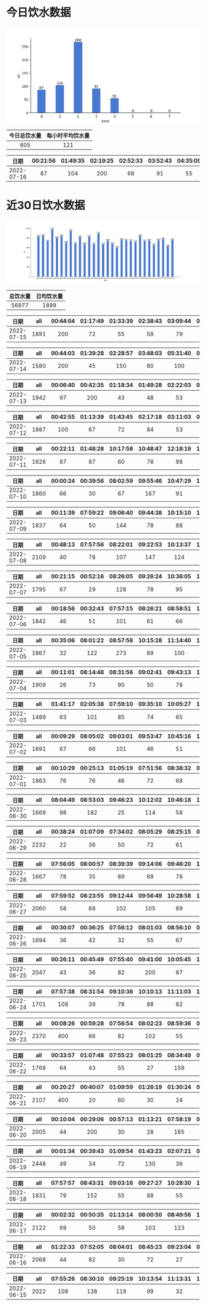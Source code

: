 # 今日饮水数据

<div align=center>
<img src="today.jpg" style="zoom: 100%;" />

| 今日总饮水量 | 每小时平均饮水量 |
| :----: | :----: |
| 605 | 121 |
</div>

| 日期 | 00:21:56 | 01:49:35 | 02:19:25 | 02:52:33 | 03:52:43 | 04:35:09 |
| :----: | :----: | :----: | :----: | :----: | :----: | :----: |
| 2022-07-16 | 87 | 104 | 200 | 68 | 91 | 55 |

# 近30日饮水数据

<div align=center>
<img src="30.jpg"style="zoom: 100%;" />

| 总饮水量 | 日均饮水量 |
| :----: | :----: |
| 56977 | 1899 |
</div>

| 日期 | all | 00:44:04 | 01:17:49 | 01:33:39 | 02:38:43 | 03:09:44 | 03:48:10 | 04:57:28 | 05:53:46 | 06:13:39 | 07:45:24 | 16:19:50 | 16:42:43 | 18:05:50 | 19:03:32 | 19:44:47 | 20:18:40 | 20:50:11 | 21:20:24 | 21:50:27 | 22:20:03 | 22:43:35 | 23:13:43 | 23:43:28 |
| :----: | :----: | :----: | :----: | :----: | :----: | :----: | :----: | :----: | :----: | :----: | :----: | :----: | :----: | :----: | :----: | :----: | :----: | :----: | :----: | :----: | :----: | :----: | :----: | :----: |
| 2022-07-15 | 1891 | 200 | 72 | 55 | 59 | 79 | 65 | 80 | 60 | 58 | 68 | 73 | 120 | 98 | 85 | 54 | 55 | 200 | 123 | 50 | 67 | 45 | 68 | 57 |

| 日期 | all | 00:44:03 | 01:39:28 | 02:28:57 | 03:48:03 | 05:31:40 | 06:42:25 | 07:41:26 | 16:06:15 | 16:36:29 | 17:06:31 | 19:44:29 | 21:25:36 | 22:42:54 | 23:48:39 |
| :----: | :----: | :----: | :----: | :----: | :----: | :----: | :----: | :----: | :----: | :----: | :----: | :----: | :----: | :----: | :----: |
| 2022-07-14 | 1580 | 200 | 45 | 150 | 80 | 100 | 87 | 49 | 122 | 78 | 40 | 400 | 88 | 88 | 53 |

| 日期 | all | 00:06:40 | 00:42:35 | 01:18:34 | 01:49:28 | 02:22:03 | 02:56:59 | 03:31:49 | 04:28:17 | 04:58:45 | 05:58:43 | 06:34:47 | 06:51:32 | 07:49:07 | 08:56:46 | 15:31:13 | 16:02:19 | 17:10:22 | 17:51:12 | 18:28:58 | 19:37:25 | 20:12:16 | 20:28:47 | 21:05:02 | 22:26:07 | 22:43:59 |
| :----: | :----: | :----: | :----: | :----: | :----: | :----: | :----: | :----: | :----: | :----: | :----: | :----: | :----: | :----: | :----: | :----: | :----: | :----: | :----: | :----: | :----: | :----: | :----: | :----: | :----: | :----: |
| 2022-07-13 | 1942 | 97 | 200 | 43 | 48 | 53 | 73 | 37 | 78 | 78 | 216 | 62 | 71 | 88 | 69 | 34 | 67 | 93 | 48 | 60 | 80 | 69 | 39 | 40 | 121 | 78 |

| 日期 | all | 00:42:55 | 01:13:39 | 01:43:45 | 02:17:18 | 03:11:03 | 03:41:22 | 04:10:28 | 04:30:38 | 05:19:13 | 05:41:36 | 06:28:59 | 07:03:52 | 07:28:08 | 15:31:05 | 15:50:25 | 16:25:30 | 16:56:40 | 17:44:23 | 17:54:34 | 18:33:55 | 18:53:33 | 19:11:49 | 19:47:12 | 20:37:10 | 21:45:09 | 22:30:42 | 23:15:34 | 23:45:57 |
| :----: | :----: | :----: | :----: | :----: | :----: | :----: | :----: | :----: | :----: | :----: | :----: | :----: | :----: | :----: | :----: | :----: | :----: | :----: | :----: | :----: | :----: | :----: | :----: | :----: | :----: | :----: | :----: | :----: | :----: |
| 2022-07-12 | 1887 | 100 | 67 | 72 | 84 | 53 | 57 | 67 | 72 | 55 | 67 | 77 | 29 | 47 | 52 | 63 | 70 | 64 | 60 | 112 | 73 | 57 | 36 | 75 | 88 | 64 | 122 | 49 | 55 |

| 日期 | all | 00:22:11 | 01:48:28 | 10:17:58 | 10:48:47 | 12:18:19 | 13:41:39 | 14:41:27 | 15:13:21 | 15:57:54 | 16:28:09 | 17:00:58 | 20:17:55 | 21:03:39 | 21:37:50 | 22:17:39 | 22:49:48 | 23:35:02 |
| :----: | :----: | :----: | :----: | :----: | :----: | :----: | :----: | :----: | :----: | :----: | :----: | :----: | :----: | :----: | :----: | :----: | :----: | :----: |
| 2022-07-11 | 1626 | 87 | 87 | 60 | 78 | 98 | 400 | 69 | 65 | 79 | 97 | 92 | 108 | 47 | 78 | 77 | 85 | 19 |

| 日期 | all | 00:00:24 | 00:39:56 | 08:02:59 | 09:55:46 | 10:47:29 | 12:20:12 | 12:44:31 | 13:15:23 | 14:02:13 | 14:36:31 | 15:01:46 | 15:28:50 | 16:41:00 | 17:12:28 | 18:12:21 | 18:42:48 | 20:02:33 | 20:33:19 | 21:03:37 | 21:40:19 | 22:09:48 | 22:39:08 | 23:45:01 |
| :----: | :----: | :----: | :----: | :----: | :----: | :----: | :----: | :----: | :----: | :----: | :----: | :----: | :----: | :----: | :----: | :----: | :----: | :----: | :----: | :----: | :----: | :----: | :----: | :----: |
| 2022-07-10 | 1860 | 66 | 30 | 67 | 167 | 91 | 200 | 63 | 58 | 72 | 76 | 83 | 77 | 65 | 58 | 97 | 78 | 44 | 42 | 101 | 75 | 133 | 75 | 42 |

| 日期 | all | 00:11:39 | 07:59:22 | 09:06:40 | 09:44:38 | 10:15:10 | 11:27:49 | 12:14:15 | 13:01:29 | 14:45:30 | 15:15:10 | 16:17:50 | 16:52:41 | 18:40:46 | 19:12:56 | 20:41:45 | 21:53:53 | 22:22:51 | 22:43:51 | 23:13:18 |
| :----: | :----: | :----: | :----: | :----: | :----: | :----: | :----: | :----: | :----: | :----: | :----: | :----: | :----: | :----: | :----: | :----: | :----: | :----: | :----: | :----: |
| 2022-07-09 | 1837 | 64 | 50 | 144 | 78 | 88 | 97 | 200 | 35 | 77 | 90 | 67 | 34 | 77 | 31 | 400 | 77 | 84 | 87 | 57 |

| 日期 | all | 00:48:13 | 07:57:56 | 08:22:01 | 09:22:53 | 10:13:37 | 11:31:21 | 12:18:59 | 13:00:41 | 14:18:30 | 15:49:29 | 16:54:49 | 18:21:12 | 19:01:26 | 20:02:01 | 20:28:41 | 21:00:38 | 21:27:49 | 21:51:12 | 22:18:43 | 22:47:26 |
| :----: | :----: | :----: | :----: | :----: | :----: | :----: | :----: | :----: | :----: | :----: | :----: | :----: | :----: | :----: | :----: | :----: | :----: | :----: | :----: | :----: | :----: |
| 2022-07-08 | 2109 | 40 | 78 | 107 | 147 | 124 | 55 | 200 | 67 | 136 | 48 | 93 | 400 | 82 | 105 | 92 | 78 | 77 | 91 | 62 | 27 |

| 日期 | all | 00:21:15 | 00:52:16 | 08:26:05 | 09:26:24 | 10:36:05 | 12:18:27 | 12:59:36 | 14:07:40 | 15:13:19 | 16:51:03 | 17:18:17 | 17:35:00 | 19:35:15 | 20:48:40 | 21:04:57 | 22:25:15 | 23:08:00 | 23:38:31 |
| :----: | :----: | :----: | :----: | :----: | :----: | :----: | :----: | :----: | :----: | :----: | :----: | :----: | :----: | :----: | :----: | :----: | :----: | :----: | :----: |
| 2022-07-07 | 1795 | 67 | 29 | 128 | 78 | 95 | 200 | 76 | 41 | 140 | 177 | 200 | 95 | 35 | 67 | 55 | 148 | 105 | 59 |

| 日期 | all | 00:18:56 | 00:32:43 | 07:57:15 | 08:26:21 | 08:58:51 | 10:16:19 | 10:52:52 | 11:41:48 | 13:04:24 | 13:55:41 | 14:28:21 | 15:15:44 | 16:31:35 | 17:29:23 | 17:32:10 | 18:15:13 | 18:46:46 | 19:16:30 | 19:52:00 | 20:45:48 | 21:16:27 | 22:16:25 | 22:46:45 | 23:19:54 | 23:59:40 |
| :----: | :----: | :----: | :----: | :----: | :----: | :----: | :----: | :----: | :----: | :----: | :----: | :----: | :----: | :----: | :----: | :----: | :----: | :----: | :----: | :----: | :----: | :----: | :----: | :----: | :----: | :----: |
| 2022-07-06 | 1842 | 46 | 51 | 101 | 61 | 66 | 115 | 43 | 94 | 82 | 33 | 69 | 72 | 57 | 200 | 67 | 57 | 45 | 35 | 90 | 50 | 88 | 101 | 109 | 33 | 77 |

| 日期 | all | 00:35:06 | 08:01:22 | 08:57:58 | 10:15:28 | 11:14:40 | 12:14:32 | 13:00:58 | 15:00:45 | 16:00:28 | 17:23:51 | 17:32:47 | 19:03:04 | 20:19:50 | 21:51:33 | 22:18:40 | 22:25:22 | 22:52:39 | 23:22:15 |
| :----: | :----: | :----: | :----: | :----: | :----: | :----: | :----: | :----: | :----: | :----: | :----: | :----: | :----: | :----: | :----: | :----: | :----: | :----: | :----: |
| 2022-07-05 | 1867 | 32 | 122 | 273 | 89 | 100 | 200 | 61 | 147 | 88 | 200 | 70 | 107 | 67 | 63 | 78 | 55 | 60 | 55 |

| 日期 | all | 00:11:01 | 08:14:48 | 08:31:56 | 09:02:41 | 09:43:13 | 10:11:21 | 10:52:13 | 11:51:32 | 12:21:18 | 13:08:07 | 13:53:21 | 15:11:10 | 17:31:38 | 19:32:03 | 20:45:49 | 21:15:36 | 22:27:25 | 22:57:26 | 23:47:41 |
| :----: | :----: | :----: | :----: | :----: | :----: | :----: | :----: | :----: | :----: | :----: | :----: | :----: | :----: | :----: | :----: | :----: | :----: | :----: | :----: | :----: |
| 2022-07-04 | 1909 | 26 | 73 | 90 | 50 | 78 | 66 | 35 | 62 | 200 | 56 | 42 | 87 | 269 | 150 | 72 | 80 | 200 | 200 | 73 |

| 日期 | all | 01:41:17 | 02:05:38 | 07:59:10 | 09:35:10 | 10:05:27 | 10:42:39 | 11:13:24 | 12:44:33 | 13:14:29 | 13:45:41 | 14:21:57 | 14:48:21 | 15:35:50 | 16:01:09 | 17:11:09 | 18:46:37 | 19:16:28 | 21:31:58 | 22:02:11 | 22:34:10 | 23:11:13 |
| :----: | :----: | :----: | :----: | :----: | :----: | :----: | :----: | :----: | :----: | :----: | :----: | :----: | :----: | :----: | :----: | :----: | :----: | :----: | :----: | :----: | :----: | :----: |
| 2022-07-03 | 1489 | 63 | 101 | 85 | 74 | 65 | 38 | 48 | 200 | 53 | 58 | 63 | 27 | 60 | 61 | 66 | 200 | 54 | 46 | 57 | 42 | 28 |

| 日期 | all | 00:09:29 | 08:05:02 | 09:03:01 | 09:53:47 | 10:45:16 | 11:17:15 | 12:14:20 | 13:00:29 | 13:37:50 | 14:06:45 | 15:04:46 | 16:33:45 | 17:19:18 | 17:38:19 | 18:24:44 | 18:55:01 | 20:01:11 | 21:05:14 | 21:21:17 | 22:00:51 | 23:25:10 | 23:49:15 |
| :----: | :----: | :----: | :----: | :----: | :----: | :----: | :----: | :----: | :----: | :----: | :----: | :----: | :----: | :----: | :----: | :----: | :----: | :----: | :----: | :----: | :----: | :----: | :----: |
| 2022-07-02 | 1691 | 67 | 66 | 101 | 46 | 51 | 67 | 200 | 48 | 48 | 56 | 34 | 107 | 200 | 81 | 57 | 83 | 71 | 78 | 60 | 39 | 60 | 71 |

| 日期 | all | 00:10:29 | 00:25:13 | 01:05:19 | 07:51:56 | 08:38:32 | 09:12:19 | 09:32:08 | 10:14:44 | 11:39:46 | 12:14:54 | 13:03:14 | 14:33:06 | 15:07:18 | 16:34:02 | 17:34:34 | 18:53:21 | 19:25:01 | 20:11:04 | 20:49:05 | 21:28:38 | 21:51:09 | 22:52:19 | 23:06:49 |
| :----: | :----: | :----: | :----: | :----: | :----: | :----: | :----: | :----: | :----: | :----: | :----: | :----: | :----: | :----: | :----: | :----: | :----: | :----: | :----: | :----: | :----: | :----: | :----: | :----: |
| 2022-07-01 | 1863 | 76 | 76 | 46 | 72 | 68 | 55 | 28 | 96 | 391 | 200 | 33 | 48 | 28 | 26 | 84 | 200 | 17 | 49 | 67 | 66 | 38 | 47 | 52 |

| 日期 | all | 08:04:49 | 08:53:03 | 09:46:23 | 10:12:02 | 10:46:18 | 11:29:42 | 12:15:05 | 13:03:49 | 14:56:34 | 15:30:37 | 16:19:29 | 17:16:20 | 17:33:50 | 18:48:43 | 20:54:09 | 21:29:06 | 22:31:20 | 22:56:09 | 23:15:41 | 23:51:32 |
| :----: | :----: | :----: | :----: | :----: | :----: | :----: | :----: | :----: | :----: | :----: | :----: | :----: | :----: | :----: | :----: | :----: | :----: | :----: | :----: | :----: | :----: |
| 2022-06-30 | 1669 | 98 | 182 | 25 | 114 | 58 | 44 | 200 | 49 | 36 | 35 | 60 | 55 | 67 | 22 | 400 | 61 | 31 | 36 | 30 | 66 |

| 日期 | all | 00:38:24 | 01:07:09 | 07:34:02 | 08:05:29 | 08:25:15 | 09:40:32 | 12:25:37 | 12:37:36 | 15:17:31 | 16:31:15 | 16:58:12 | 17:16:15 | 17:24:19 | 17:54:03 | 18:37:29 | 19:27:17 | 19:55:42 | 20:45:26 | 21:47:05 | 22:14:18 | 22:36:27 | 23:10:15 | 23:15:35 |
| :----: | :----: | :----: | :----: | :----: | :----: | :----: | :----: | :----: | :----: | :----: | :----: | :----: | :----: | :----: | :----: | :----: | :----: | :----: | :----: | :----: | :----: | :----: | :----: | :----: |
| 2022-06-29 | 2232 | 22 | 36 | 50 | 72 | 61 | 180 | 400 | 72 | 200 | 18 | 55 | 200 | 85 | 67 | 52 | 61 | 44 | 91 | 75 | 200 | 41 | 112 | 38 |

| 日期 | all | 07:56:05 | 08:00:57 | 08:39:39 | 09:14:06 | 09:46:20 | 10:17:33 | 11:20:04 | 12:20:32 | 13:05:04 | 14:22:18 | 15:00:49 | 15:10:32 | 16:08:04 | 17:20:14 | 17:51:16 | 18:22:50 | 19:16:39 | 20:38:24 | 20:59:44 | 21:19:36 | 22:00:31 | 23:10:28 | 23:40:37 |
| :----: | :----: | :----: | :----: | :----: | :----: | :----: | :----: | :----: | :----: | :----: | :----: | :----: | :----: | :----: | :----: | :----: | :----: | :----: | :----: | :----: | :----: | :----: | :----: | :----: |
| 2022-06-28 | 1667 | 78 | 35 | 89 | 69 | 76 | 65 | 88 | 200 | 72 | 58 | 55 | 78 | 36 | 200 | 34 | 89 | 72 | 55 | 38 | 55 | 38 | 57 | 30 |

| 日期 | all | 07:59:52 | 08:23:55 | 09:12:44 | 09:56:49 | 10:28:58 | 10:58:50 | 11:20:07 | 12:20:14 | 12:51:17 | 13:51:20 | 14:06:27 | 14:36:14 | 14:59:29 | 16:32:58 | 16:56:59 | 17:33:11 | 18:14:29 | 19:20:53 | 20:01:09 | 20:42:58 | 21:00:11 | 21:26:30 | 22:11:20 | 22:25:31 | 22:46:21 | 22:58:33 | 23:05:33 | 23:42:14 |
| :----: | :----: | :----: | :----: | :----: | :----: | :----: | :----: | :----: | :----: | :----: | :----: | :----: | :----: | :----: | :----: | :----: | :----: | :----: | :----: | :----: | :----: | :----: | :----: | :----: | :----: | :----: | :----: | :----: | :----: |
| 2022-06-27 | 2060 | 58 | 68 | 102 | 105 | 89 | 63 | 68 | 200 | 24 | 48 | 55 | 66 | 28 | 55 | 87 | 200 | 89 | 21 | 61 | 72 | 50 | 103 | 78 | 55 | 63 | 57 | 28 | 67 |

| 日期 | all | 00:30:07 | 00:36:25 | 07:56:12 | 08:01:03 | 08:56:10 | 09:35:40 | 10:05:51 | 11:18:28 | 12:16:37 | 13:17:38 | 14:19:47 | 14:49:32 | 15:19:40 | 15:56:06 | 16:56:30 | 17:26:52 | 18:00:41 | 19:18:20 | 19:47:24 | 20:38:19 | 20:53:36 | 21:25:07 | 21:57:28 | 22:33:35 | 23:09:51 | 23:29:21 |
| :----: | :----: | :----: | :----: | :----: | :----: | :----: | :----: | :----: | :----: | :----: | :----: | :----: | :----: | :----: | :----: | :----: | :----: | :----: | :----: | :----: | :----: | :----: | :----: | :----: | :----: | :----: | :----: |
| 2022-06-26 | 1694 | 36 | 42 | 32 | 55 | 67 | 37 | 44 | 77 | 200 | 23 | 95 | 88 | 47 | 63 | 50 | 30 | 35 | 200 | 50 | 56 | 34 | 42 | 64 | 36 | 109 | 82 |

| 日期 | all | 00:26:11 | 00:45:49 | 07:55:40 | 09:41:00 | 10:05:45 | 10:54:40 | 11:31:16 | 12:17:07 | 13:05:08 | 13:43:22 | 14:39:13 | 15:13:43 | 18:16:51 | 19:23:04 | 19:42:33 | 20:12:59 | 21:01:55 | 21:34:48 | 21:57:18 | 22:27:54 | 23:05:29 | 23:35:58 |
| :----: | :----: | :----: | :----: | :----: | :----: | :----: | :----: | :----: | :----: | :----: | :----: | :----: | :----: | :----: | :----: | :----: | :----: | :----: | :----: | :----: | :----: | :----: | :----: |
| 2022-06-25 | 2047 | 43 | 36 | 82 | 200 | 87 | 78 | 71 | 200 | 97 | 80 | 30 | 50 | 55 | 400 | 44 | 72 | 55 | 55 | 88 | 55 | 88 | 81 |

| 日期 | all | 07:57:38 | 08:31:54 | 09:10:36 | 10:10:13 | 11:11:03 | 12:18:42 | 13:01:36 | 13:33:47 | 14:05:53 | 14:47:05 | 16:24:11 | 18:24:54 | 19:19:34 | 20:11:18 | 21:13:26 | 21:52:12 | 22:16:14 | 22:55:39 | 23:37:06 |
| :----: | :----: | :----: | :----: | :----: | :----: | :----: | :----: | :----: | :----: | :----: | :----: | :----: | :----: | :----: | :----: | :----: | :----: | :----: | :----: | :----: |
| 2022-06-24 | 1701 | 108 | 39 | 78 | 88 | 82 | 200 | 88 | 55 | 62 | 73 | 38 | 33 | 400 | 55 | 38 | 84 | 77 | 48 | 55 |

| 日期 | all | 00:08:26 | 00:59:28 | 07:56:54 | 08:02:23 | 08:59:36 | 09:59:43 | 11:23:44 | 12:23:15 | 13:00:27 | 13:51:53 | 15:05:34 | 15:51:46 | 17:19:16 | 17:33:27 | 18:38:54 | 20:15:40 | 20:42:15 | 21:14:03 | 21:28:03 | 21:57:03 | 22:20:54 | 22:48:22 |
| :----: | :----: | :----: | :----: | :----: | :----: | :----: | :----: | :----: | :----: | :----: | :----: | :----: | :----: | :----: | :----: | :----: | :----: | :----: | :----: | :----: | :----: | :----: | :----: |
| 2022-06-23 | 2370 | 400 | 66 | 82 | 102 | 55 | 27 | 77 | 200 | 52 | 121 | 300 | 147 | 200 | 85 | 68 | 66 | 62 | 15 | 66 | 70 | 94 | 15 |

| 日期 | all | 00:33:57 | 01:07:48 | 07:55:23 | 08:01:25 | 08:34:49 | 09:10:30 | 10:12:40 | 11:25:35 | 12:19:39 | 12:44:43 | 12:44:52 | 12:51:01 | 13:29:40 | 13:39:02 | 13:59:45 | 14:52:46 | 15:25:50 | 15:49:21 | 16:34:53 | 17:14:19 | 17:59:12 | 19:12:26 | 20:25:11 | 20:59:29 | 21:30:35 | 21:50:22 | 22:20:28 | 22:59:27 |
| :----: | :----: | :----: | :----: | :----: | :----: | :----: | :----: | :----: | :----: | :----: | :----: | :----: | :----: | :----: | :----: | :----: | :----: | :----: | :----: | :----: | :----: | :----: | :----: | :----: | :----: | :----: | :----: | :----: | :----: |
| 2022-06-22 | 1768 | 64 | 43 | 55 | 27 | 159 | 57 | 72 | 78 | 200 | 30 | 60 | 30 | 62 | 47 | 72 | 66 | 47 | 60 | 15 | 200 | 22 | 48 | 35 | 23 | 22 | 23 | 89 | 62 |

| 日期 | all | 00:20:27 | 00:40:07 | 01:09:59 | 01:26:19 | 01:30:24 | 07:56:22 | 08:00:48 | 08:42:46 | 09:31:44 | 10:15:55 | 11:02:21 | 13:04:40 | 13:52:20 | 14:24:23 | 15:00:54 | 15:18:39 | 16:14:24 | 17:35:49 | 18:00:34 | 18:32:45 | 20:12:30 | 20:42:59 | 21:44:41 | 22:10:44 | 22:28:41 | 22:58:40 | 23:42:38 |
| :----: | :----: | :----: | :----: | :----: | :----: | :----: | :----: | :----: | :----: | :----: | :----: | :----: | :----: | :----: | :----: | :----: | :----: | :----: | :----: | :----: | :----: | :----: | :----: | :----: | :----: | :----: | :----: | :----: |
| 2022-06-21 | 2107 | 400 | 20 | 60 | 30 | 24 | 83 | 55 | 52 | 34 | 53 | 114 | 22 | 67 | 163 | 87 | 84 | 101 | 45 | 15 | 62 | 69 | 82 | 24 | 200 | 15 | 83 | 63 |

| 日期 | all | 00:10:04 | 00:29:06 | 00:57:13 | 01:13:21 | 07:58:19 | 08:28:29 | 09:34:22 | 10:13:41 | 11:08:22 | 12:19:42 | 12:50:44 | 13:02:02 | 14:31:23 | 14:51:47 | 15:14:26 | 15:44:34 | 16:51:16 | 17:16:35 | 17:46:31 | 18:36:29 | 19:38:52 | 20:00:06 | 20:44:06 | 22:00:23 | 23:34:22 |
| :----: | :----: | :----: | :----: | :----: | :----: | :----: | :----: | :----: | :----: | :----: | :----: | :----: | :----: | :----: | :----: | :----: | :----: | :----: | :----: | :----: | :----: | :----: | :----: | :----: | :----: | :----: |
| 2022-06-20 | 2005 | 44 | 200 | 30 | 28 | 165 | 55 | 72 | 66 | 88 | 200 | 56 | 78 | 31 | 53 | 71 | 62 | 67 | 200 | 62 | 37 | 33 | 102 | 96 | 49 | 60 |

| 日期 | all | 00:01:34 | 00:39:43 | 01:09:54 | 01:43:23 | 02:07:21 | 08:03:59 | 09:25:38 | 10:13:23 | 10:41:39 | 12:20:57 | 13:01:06 | 13:38:52 | 14:10:33 | 14:45:26 | 15:36:22 | 16:05:18 | 16:38:38 | 17:09:45 | 17:39:27 | 18:39:37 | 18:52:53 | 19:31:17 | 19:44:50 | 20:04:53 | 20:16:02 | 20:45:19 | 21:14:55 | 21:38:42 | 21:55:06 | 22:11:46 | 22:42:09 | 23:13:29 | 23:36:00 |
| :----: | :----: | :----: | :----: | :----: | :----: | :----: | :----: | :----: | :----: | :----: | :----: | :----: | :----: | :----: | :----: | :----: | :----: | :----: | :----: | :----: | :----: | :----: | :----: | :----: | :----: | :----: | :----: | :----: | :----: | :----: | :----: | :----: | :----: | :----: |
| 2022-06-19 | 2448 | 49 | 34 | 72 | 130 | 36 | 50 | 82 | 33 | 43 | 200 | 73 | 55 | 67 | 103 | 63 | 94 | 55 | 77 | 78 | 400 | 46 | 85 | 75 | 68 | 22 | 52 | 55 | 41 | 55 | 78 | 32 | 15 | 30 |

| 日期 | all | 07:57:57 | 08:43:31 | 09:03:16 | 09:27:27 | 10:28:30 | 10:58:24 | 11:50:49 | 12:20:49 | 12:58:22 | 13:33:44 | 14:33:28 | 15:55:08 | 17:15:15 | 17:50:34 | 19:02:03 | 20:10:23 | 20:39:37 | 21:03:49 | 22:34:18 | 23:06:49 |
| :----: | :----: | :----: | :----: | :----: | :----: | :----: | :----: | :----: | :----: | :----: | :----: | :----: | :----: | :----: | :----: | :----: | :----: | :----: | :----: | :----: | :----: |
| 2022-06-18 | 1831 | 79 | 152 | 55 | 88 | 55 | 60 | 26 | 200 | 82 | 55 | 72 | 58 | 200 | 83 | 134 | 32 | 58 | 79 | 63 | 200 |

| 日期 | all | 00:02:32 | 00:50:35 | 01:13:14 | 08:00:50 | 08:49:56 | 10:00:01 | 10:18:33 | 10:29:49 | 11:31:10 | 12:23:18 | 13:06:02 | 13:57:32 | 14:50:01 | 15:13:47 | 16:46:31 | 17:34:54 | 18:29:06 | 19:00:19 | 19:30:25 | 20:33:29 | 21:03:48 | 21:41:52 | 22:11:23 | 22:41:43 |
| :----: | :----: | :----: | :----: | :----: | :----: | :----: | :----: | :----: | :----: | :----: | :----: | :----: | :----: | :----: | :----: | :----: | :----: | :----: | :----: | :----: | :----: | :----: | :----: | :----: | :----: |
| 2022-06-17 | 2122 | 69 | 50 | 58 | 103 | 123 | 106 | 91 | 67 | 80 | 200 | 70 | 64 | 97 | 54 | 49 | 24 | 400 | 67 | 72 | 33 | 30 | 81 | 49 | 85 |

| 日期 | all | 01:22:33 | 07:52:05 | 08:04:01 | 08:45:23 | 09:23:04 | 09:39:23 | 10:11:43 | 10:44:40 | 11:17:32 | 12:14:10 | 12:59:12 | 13:29:27 | 14:02:22 | 14:33:35 | 15:10:26 | 16:10:52 | 17:15:31 | 18:04:15 | 19:16:23 | 19:34:00 | 20:06:12 | 20:40:35 | 20:55:52 | 21:51:07 | 22:12:40 | 22:32:25 | 23:41:11 | 23:57:58 |
| :----: | :----: | :----: | :----: | :----: | :----: | :----: | :----: | :----: | :----: | :----: | :----: | :----: | :----: | :----: | :----: | :----: | :----: | :----: | :----: | :----: | :----: | :----: | :----: | :----: | :----: | :----: | :----: | :----: | :----: |
| 2022-06-16 | 2068 | 44 | 82 | 30 | 72 | 27 | 89 | 30 | 34 | 57 | 200 | 112 | 42 | 73 | 137 | 43 | 118 | 200 | 62 | 28 | 82 | 58 | 66 | 28 | 48 | 56 | 88 | 77 | 85 |

| 日期 | all | 07:55:26 | 08:30:10 | 09:25:19 | 10:13:54 | 11:13:31 | 12:16:56 | 12:48:49 | 13:29:24 | 15:00:20 | 15:27:12 | 16:18:50 | 17:18:32 | 17:43:23 | 18:13:50 | 18:43:57 | 19:25:48 | 20:46:09 | 21:25:08 | 22:11:44 | 22:41:33 | 23:27:55 | 23:43:15 | 23:43:29 |
| :----: | :----: | :----: | :----: | :----: | :----: | :----: | :----: | :----: | :----: | :----: | :----: | :----: | :----: | :----: | :----: | :----: | :----: | :----: | :----: | :----: | :----: | :----: | :----: | :----: |
| 2022-06-15 | 2022 | 108 | 138 | 119 | 99 | 32 | 200 | 97 | 78 | 48 | 82 | 66 | 200 | 48 | 75 | 18 | 27 | 93 | 82 | 50 | 63 | 71 | 173 | 55 |


